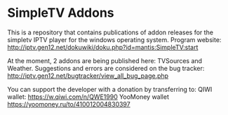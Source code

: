 # SimpleTV Addons
This is a repository that contains publications of addon releases for the simpletv IPTV player for the windows operating system.
Program website:
http://iptv.gen12.net/dokuwiki/doku.php?id=mantis:SimpleTV:start

At the moment, 2 addons are being published here:
TVSources and Weather.
Suggestions and errors are considered on the bug tracker:
http://iptv.gen12.net/bugtracker/view_all_bug_page.php

You can support the developer with a donation by transferring to:
QIWI wallet: https://w.qiwi.com/n/QWE1990
YooMoney wallet https://yoomoney.ru/to/410012004830397

